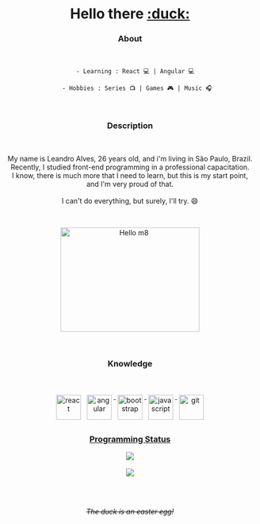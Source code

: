 <h1 align="center"> Hello there <a title="Quack!" href="https://www.linkedin.com/in/le-alves" target=_blank>:duck:</a></h1>

<h3 align="center">
    About 
  </h3>
<br>
<span align="center">
    
        - Learning : React 💻 | Angular 💻 
  
        - Hobbies : Series 📺 | Games 🎮 | Music 🎧
</span>
<br>
<h3 align="center">
    Description 
  </h3>
<br>
<p align="center">
 My name is Leandro Alves, 26 years old, and i'm living in São Paulo, Brazil. 
  <br>
  Recently, I studied front-end programming in a professional capacitation. 
  <br>
  I know, there is much more that I need to learn, but this is my start point, and I'm very proud of that.
  <br>
  <br>
  I can't do everything, but surely, I'll try. 😄
</p>
<br>

<p align="center">
  <a href="https://www.linkedin.com/in/le-alves">
    <img title="Hello m8" src="https://i2.wp.com/allhtaccess.info/wp-content/uploads/2018/03/programming.gif?fit=1281%2C716&ssl=1" width="280px" height="210px"/>
  </a>
</p> 

<br>
 <h3 align="center"> 
   Knowledge
 </h3>
<br>
<p align="center" style="width: 50%>
 <a href="https://reactjs.org">
   <img title="React" src="https://icons-for-free.com/iconfiles/png/512/design+development+facebook+framework+mobile+react+icon-1320165723839064798.png" alt="react" width="50px" height="50px" style="vertical-align:top; margin:6px 4px" />
  </a>
  
  <a href="https://angular.io">
   <img title="Angular" src="https://cdn3.iconfinder.com/data/icons/logos-and-brands-adobe/512/21_Angular-512.png" alt="angular" width="50px" height="50px" style="vertical-align:top; margin:6px 4px">
  </a>
  
  <a href="https://getbootstrap.com/docs/5.0/getting-started/introduction/">
   <img title="Bootstrap" src="https://img.icons8.com/color/452/bootstrap.png" alt="bootstrap" width="50px" height="50px" style="vertical-align:top; margin:6px 4px">
  
  <a href="https://developer.mozilla.org/en-US/docs/Web/JavaScript">
   <img title="JavaScript" src="https://cdn.icon-icons.com/icons2/2108/PNG/512/javascript_icon_130900.png" alt="javascript" width="50px" height="50px" style="vertical-align:top; margin:6px 4px">
   
  <a href="https://git-scm.com">
   <img title="Git" src="https://upload.wikimedia.org/wikipedia/commons/thumb/3/3f/Git_icon.svg/1024px-Git_icon.svg.png" alt="git" width="50px" height="50px" style="vertical-align:top; margin:6px 4px">
</p>

  <h3 align="center">
    Programming Status
  </h3>
<p align="center">
  <a href="https://github.com/Default-nick/">
    <img src="https://github-readme-stats.vercel.app/api/top-langs/?username=Default-nick&show_icons=true&theme=dark&layout=compact" />
  </a>
    <br>
    <br>
    <a href="https://github.com/Default-nick/">
  <img src="https://github-readme-stats.vercel.app/api?username=Default-nick&show_icons=true&count_private=true&include_all_commits=true&theme=dark" />
    </a>
                                                                                                                                                    
  <br>
</p>
<br>
<br>
<p align="center">
    <i>
        <s>
            The duck is an easter egg!
        </s>
    </i>
</p>
